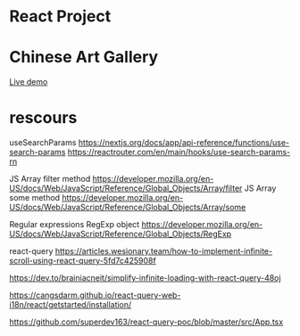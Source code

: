 # React Project

<h1>Chinese Art Gallery</h1>

<a href="https://chinese-art-gallery.netlify.app/" target="_blank">Live demo</a>

# rescours

useSearchParams
https://nextjs.org/docs/app/api-reference/functions/use-search-params
https://reactrouter.com/en/main/hooks/use-search-params-rn

JS Array filter method
https://developer.mozilla.org/en-US/docs/Web/JavaScript/Reference/Global_Objects/Array/filter
JS Array some method
https://developer.mozilla.org/en-US/docs/Web/JavaScript/Reference/Global_Objects/Array/some

Regular expressions RegExp object
https://developer.mozilla.org/en-US/docs/Web/JavaScript/Reference/Global_Objects/RegExp

react-query
https://articles.wesionary.team/how-to-implement-infinite-scroll-using-react-query-5fd7c425908f

https://dev.to/brainiacneit/simplify-infinite-loading-with-react-query-48oj

https://cangsdarm.github.io/react-query-web-i18n/react/getstarted/installation/

https://github.com/superdev163/react-query-poc/blob/master/src/App.tsx

